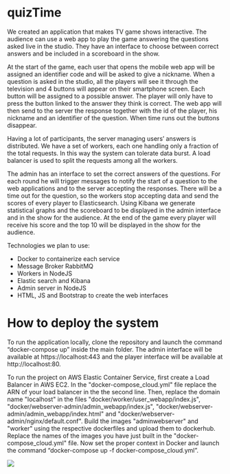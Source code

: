 # quizTime
We created an application that makes TV game shows interactive. The audience can use a web app to play the game answering the questions asked live in the studio. They have an interface to choose between correct answers and be included in a scoreboard in the show.

At the start of the game, each user that opens the mobile web app will be assigned an identifier code and will be asked to give a nickname. When a question is asked in the studio, all the players will see it through the television and 4 buttons will appear on their smartphone screen. Each button will be assigned to a possible answer. The player will only have to press the button linked to the answer they think is correct. The web app will then send to the server the response together with the id of the player, his nickname and an identifier of the question. When time runs out the buttons disappear.

Having a lot of participants, the server managing users’ answers is distributed. We have a set of workers, each one handling only a fraction of the total requests. In this way the system can tolerate data burst. A load balancer is used to split the requests among all the workers.

The admin has an interface to set the correct answers of the questions. For each round he will trigger messages to notify the start of a question to the web applications and to the server accepting the responses. There will be a time out for the question, so the workers stop accepting data and send the scores of every player to Elasticsearch. Using Kibana we generate statistical graphs and the scoreboard to be displayed in the admin interface and in the show for the audience. At the end of the game every player will receive his score and the top 10 will be displayed in the show for the audience.

Technologies we plan to use:
- Docker to containerize each service
- Message Broker RabbitMQ
- Workers in NodeJS
- Elastic search and Kibana
- Admin server in NodeJS
- HTML, JS and Bootstrap to create the web interfaces

# How to deploy the system
To run the application locally, clone the repository and launch the command “docker-compose up” inside the main folder. The admin interface will be available at https://localhost:443 and the player interface will be available at http://localhost:80.

To run the project on AWS Elastic Container Service, first create a Load Balancer in AWS EC2. In the "docker-compose_cloud.yml" file replace the ARN of your load balancer in the the second line. Then, replace the domain name "localhost" in the files "docker/worker/user_webapp/index.js", "docker/webserver-admin/admin_webapp/index.js", "docker/webserver-admin/admin_webapp/index.html" and "docker/webserver-admin/nginx/default.conf". Build the images "adminwebserver" and "worker" using the respective dockerfiles and upload them to dockerhub. Replace the names of the images you have just built in the "docker-compose_cloud.yml" file. 
Now set the proper context in Docker and launch the command “docker-compose up -f docker-compose_cloud.yml”.

<img src="https://lh3.googleusercontent.com/d/1q5JnkuTBy4Vqy0xRsl7eiPvuR5x0gICO">
